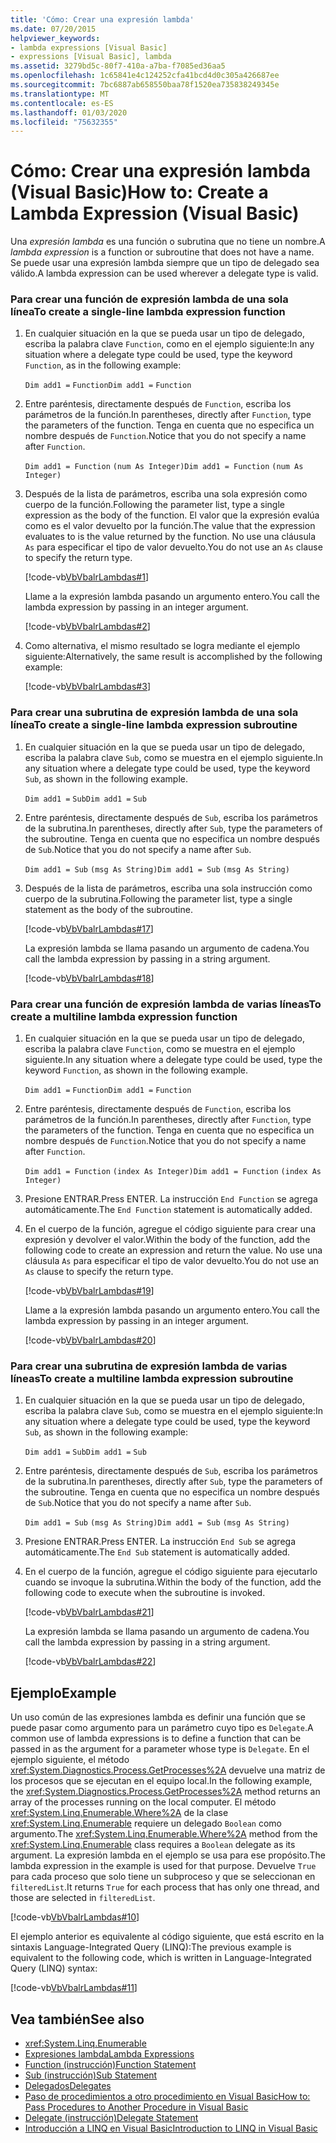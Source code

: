 ```yaml
---
title: 'Cómo: Crear una expresión lambda'
ms.date: 07/20/2015
helpviewer_keywords:
- lambda expressions [Visual Basic]
- expressions [Visual Basic], lambda
ms.assetid: 3279bd5c-80f7-410a-a7ba-f7085ed36aa5
ms.openlocfilehash: 1c65841e4c124252cfa41bcd4d0c305a426687ee
ms.sourcegitcommit: 7bc6887ab658550baa78f1520ea735838249345e
ms.translationtype: MT
ms.contentlocale: es-ES
ms.lasthandoff: 01/03/2020
ms.locfileid: "75632355"
---
```

# <a name="how-to-create-a-lambda-expression-visual-basic"></a><span data-ttu-id="6cd98-102">Cómo: Crear una expresión lambda (Visual Basic)</span><span class="sxs-lookup"><span data-stu-id="6cd98-102">How to: Create a Lambda Expression (Visual Basic)</span></span>
<span data-ttu-id="6cd98-103">Una *expresión lambda* es una función o subrutina que no tiene un nombre.</span><span class="sxs-lookup"><span data-stu-id="6cd98-103">A *lambda expression* is a function or subroutine that does not have a name.</span></span> <span data-ttu-id="6cd98-104">Se puede usar una expresión lambda siempre que un tipo de delegado sea válido.</span><span class="sxs-lookup"><span data-stu-id="6cd98-104">A lambda expression can be used wherever a delegate type is valid.</span></span>  
  
### <a name="to-create-a-single-line-lambda-expression-function"></a><span data-ttu-id="6cd98-105">Para crear una función de expresión lambda de una sola línea</span><span class="sxs-lookup"><span data-stu-id="6cd98-105">To create a single-line lambda expression function</span></span>  
  
1. <span data-ttu-id="6cd98-106">En cualquier situación en la que se pueda usar un tipo de delegado, escriba la palabra clave `Function`, como en el ejemplo siguiente:</span><span class="sxs-lookup"><span data-stu-id="6cd98-106">In any situation where a delegate type could be used, type the keyword `Function`, as in the following example:</span></span>  
  
     <span data-ttu-id="6cd98-107">`Dim add1 =`   `Function`</span><span class="sxs-lookup"><span data-stu-id="6cd98-107">`Dim add1 =`   `Function`</span></span>  
  
2. <span data-ttu-id="6cd98-108">Entre paréntesis, directamente después de `Function`, escriba los parámetros de la función.</span><span class="sxs-lookup"><span data-stu-id="6cd98-108">In parentheses, directly after `Function`, type the parameters of the function.</span></span> <span data-ttu-id="6cd98-109">Tenga en cuenta que no especifica un nombre después de `Function`.</span><span class="sxs-lookup"><span data-stu-id="6cd98-109">Notice that you do not specify a name after `Function`.</span></span>  
  
     <span data-ttu-id="6cd98-110">`Dim add1 = Function`   `(num As Integer)`</span><span class="sxs-lookup"><span data-stu-id="6cd98-110">`Dim add1 = Function`   `(num As Integer)`</span></span>  
  
3. <span data-ttu-id="6cd98-111">Después de la lista de parámetros, escriba una sola expresión como cuerpo de la función.</span><span class="sxs-lookup"><span data-stu-id="6cd98-111">Following the parameter list, type a single expression as the body of the function.</span></span> <span data-ttu-id="6cd98-112">El valor que la expresión evalúa como es el valor devuelto por la función.</span><span class="sxs-lookup"><span data-stu-id="6cd98-112">The value that the expression evaluates to is the value returned by the function.</span></span> <span data-ttu-id="6cd98-113">No use una cláusula `As` para especificar el tipo de valor devuelto.</span><span class="sxs-lookup"><span data-stu-id="6cd98-113">You do not use an `As` clause to specify the return type.</span></span>  
  
     [!code-vb[VbVbalrLambdas#1](~/samples/snippets/visualbasic/VS_Snippets_VBCSharp/VbVbalrLambdas/VB/Class1.vb#1)]  
  
     <span data-ttu-id="6cd98-114">Llame a la expresión lambda pasando un argumento entero.</span><span class="sxs-lookup"><span data-stu-id="6cd98-114">You call the lambda expression by passing in an integer argument.</span></span>  
  
     [!code-vb[VbVbalrLambdas#2](~/samples/snippets/visualbasic/VS_Snippets_VBCSharp/VbVbalrLambdas/VB/Class1.vb#2)]  
  
4. <span data-ttu-id="6cd98-115">Como alternativa, el mismo resultado se logra mediante el ejemplo siguiente:</span><span class="sxs-lookup"><span data-stu-id="6cd98-115">Alternatively, the same result is accomplished by the following example:</span></span>  
  
     [!code-vb[VbVbalrLambdas#3](~/samples/snippets/visualbasic/VS_Snippets_VBCSharp/VbVbalrLambdas/VB/Class1.vb#3)]  
  
### <a name="to-create-a-single-line-lambda-expression-subroutine"></a><span data-ttu-id="6cd98-116">Para crear una subrutina de expresión lambda de una sola línea</span><span class="sxs-lookup"><span data-stu-id="6cd98-116">To create a single-line lambda expression subroutine</span></span>  
  
1. <span data-ttu-id="6cd98-117">En cualquier situación en la que se pueda usar un tipo de delegado, escriba la palabra clave `Sub`, como se muestra en el ejemplo siguiente.</span><span class="sxs-lookup"><span data-stu-id="6cd98-117">In any situation where a delegate type could be used, type the keyword `Sub`, as shown in the following example.</span></span>  
  
     <span data-ttu-id="6cd98-118">`Dim add1 =`   `Sub`</span><span class="sxs-lookup"><span data-stu-id="6cd98-118">`Dim add1 =`   `Sub`</span></span>  
  
2. <span data-ttu-id="6cd98-119">Entre paréntesis, directamente después de `Sub`, escriba los parámetros de la subrutina.</span><span class="sxs-lookup"><span data-stu-id="6cd98-119">In parentheses, directly after `Sub`, type the parameters of the subroutine.</span></span> <span data-ttu-id="6cd98-120">Tenga en cuenta que no especifica un nombre después de `Sub`.</span><span class="sxs-lookup"><span data-stu-id="6cd98-120">Notice that you do not specify a name after `Sub`.</span></span>  
  
     <span data-ttu-id="6cd98-121">`Dim add1 = Sub`   `(msg As String)`</span><span class="sxs-lookup"><span data-stu-id="6cd98-121">`Dim add1 = Sub`   `(msg As String)`</span></span>  
  
3. <span data-ttu-id="6cd98-122">Después de la lista de parámetros, escriba una sola instrucción como cuerpo de la subrutina.</span><span class="sxs-lookup"><span data-stu-id="6cd98-122">Following the parameter list, type a single statement as the body of the subroutine.</span></span>  
  
     [!code-vb[VbVbalrLambdas#17](~/samples/snippets/visualbasic/VS_Snippets_VBCSharp/VbVbalrLambdas/VB/Class1.vb#17)]  
  
     <span data-ttu-id="6cd98-123">La expresión lambda se llama pasando un argumento de cadena.</span><span class="sxs-lookup"><span data-stu-id="6cd98-123">You call the lambda expression by passing in a string argument.</span></span>  
  
     [!code-vb[VbVbalrLambdas#18](~/samples/snippets/visualbasic/VS_Snippets_VBCSharp/VbVbalrLambdas/VB/Class1.vb#18)]  
  
### <a name="to-create-a-multiline-lambda-expression-function"></a><span data-ttu-id="6cd98-124">Para crear una función de expresión lambda de varias líneas</span><span class="sxs-lookup"><span data-stu-id="6cd98-124">To create a multiline lambda expression function</span></span>  
  
1. <span data-ttu-id="6cd98-125">En cualquier situación en la que se pueda usar un tipo de delegado, escriba la palabra clave `Function`, como se muestra en el ejemplo siguiente.</span><span class="sxs-lookup"><span data-stu-id="6cd98-125">In any situation where a delegate type could be used, type the keyword `Function`, as shown in the following example.</span></span>  
  
     <span data-ttu-id="6cd98-126">`Dim add1 =`   `Function`</span><span class="sxs-lookup"><span data-stu-id="6cd98-126">`Dim add1 =`   `Function`</span></span>  
  
2. <span data-ttu-id="6cd98-127">Entre paréntesis, directamente después de `Function`, escriba los parámetros de la función.</span><span class="sxs-lookup"><span data-stu-id="6cd98-127">In parentheses, directly after `Function`, type the parameters of the function.</span></span> <span data-ttu-id="6cd98-128">Tenga en cuenta que no especifica un nombre después de `Function`.</span><span class="sxs-lookup"><span data-stu-id="6cd98-128">Notice that you do not specify a name after `Function`.</span></span>  
  
     <span data-ttu-id="6cd98-129">`Dim add1 = Function`   `(index As Integer)`</span><span class="sxs-lookup"><span data-stu-id="6cd98-129">`Dim add1 = Function`   `(index As Integer)`</span></span>  
  
3. <span data-ttu-id="6cd98-130">Presione ENTRAR.</span><span class="sxs-lookup"><span data-stu-id="6cd98-130">Press ENTER.</span></span> <span data-ttu-id="6cd98-131">La instrucción `End Function` se agrega automáticamente.</span><span class="sxs-lookup"><span data-stu-id="6cd98-131">The `End Function` statement is automatically added.</span></span>  
  
4. <span data-ttu-id="6cd98-132">En el cuerpo de la función, agregue el código siguiente para crear una expresión y devolver el valor.</span><span class="sxs-lookup"><span data-stu-id="6cd98-132">Within the body of the function, add the following code to create an expression and return the value.</span></span> <span data-ttu-id="6cd98-133">No use una cláusula `As` para especificar el tipo de valor devuelto.</span><span class="sxs-lookup"><span data-stu-id="6cd98-133">You do not use an `As` clause to specify the return type.</span></span>  
  
     [!code-vb[VbVbalrLambdas#19](~/samples/snippets/visualbasic/VS_Snippets_VBCSharp/VbVbalrLambdas/VB/Class1.vb#19)]  
  
     <span data-ttu-id="6cd98-134">Llame a la expresión lambda pasando un argumento entero.</span><span class="sxs-lookup"><span data-stu-id="6cd98-134">You call the lambda expression by passing in an integer argument.</span></span>  
  
     [!code-vb[VbVbalrLambdas#20](~/samples/snippets/visualbasic/VS_Snippets_VBCSharp/VbVbalrLambdas/VB/Class1.vb#20)]  
  
### <a name="to-create-a-multiline-lambda-expression-subroutine"></a><span data-ttu-id="6cd98-135">Para crear una subrutina de expresión lambda de varias líneas</span><span class="sxs-lookup"><span data-stu-id="6cd98-135">To create a multiline lambda expression subroutine</span></span>  
  
1. <span data-ttu-id="6cd98-136">En cualquier situación en la que se pueda usar un tipo de delegado, escriba la palabra clave `Sub`, como se muestra en el ejemplo siguiente:</span><span class="sxs-lookup"><span data-stu-id="6cd98-136">In any situation where a delegate type could be used, type the keyword `Sub`, as shown in the following example:</span></span>  
  
     <span data-ttu-id="6cd98-137">`Dim add1 =`   `Sub`</span><span class="sxs-lookup"><span data-stu-id="6cd98-137">`Dim add1 =`   `Sub`</span></span>  
  
2. <span data-ttu-id="6cd98-138">Entre paréntesis, directamente después de `Sub`, escriba los parámetros de la subrutina.</span><span class="sxs-lookup"><span data-stu-id="6cd98-138">In parentheses, directly after `Sub`, type the parameters of the subroutine.</span></span> <span data-ttu-id="6cd98-139">Tenga en cuenta que no especifica un nombre después de `Sub`.</span><span class="sxs-lookup"><span data-stu-id="6cd98-139">Notice that you do not specify a name after `Sub`.</span></span>  
  
     <span data-ttu-id="6cd98-140">`Dim add1 = Sub`  `(msg As String)`</span><span class="sxs-lookup"><span data-stu-id="6cd98-140">`Dim add1 = Sub`  `(msg As String)`</span></span>  
  
3. <span data-ttu-id="6cd98-141">Presione ENTRAR.</span><span class="sxs-lookup"><span data-stu-id="6cd98-141">Press ENTER.</span></span> <span data-ttu-id="6cd98-142">La instrucción `End Sub` se agrega automáticamente.</span><span class="sxs-lookup"><span data-stu-id="6cd98-142">The `End Sub` statement is automatically added.</span></span>  
  
4. <span data-ttu-id="6cd98-143">En el cuerpo de la función, agregue el código siguiente para ejecutarlo cuando se invoque la subrutina.</span><span class="sxs-lookup"><span data-stu-id="6cd98-143">Within the body of the function, add the following code to execute when the subroutine is invoked.</span></span>  
  
     [!code-vb[VbVbalrLambdas#21](~/samples/snippets/visualbasic/VS_Snippets_VBCSharp/VbVbalrLambdas/VB/Class1.vb#21)]  
  
     <span data-ttu-id="6cd98-144">La expresión lambda se llama pasando un argumento de cadena.</span><span class="sxs-lookup"><span data-stu-id="6cd98-144">You call the lambda expression by passing in a string argument.</span></span>  
  
     [!code-vb[VbVbalrLambdas#22](~/samples/snippets/visualbasic/VS_Snippets_VBCSharp/VbVbalrLambdas/VB/Class1.vb#22)]  
  
## <a name="example"></a><span data-ttu-id="6cd98-145">Ejemplo</span><span class="sxs-lookup"><span data-stu-id="6cd98-145">Example</span></span>  
 <span data-ttu-id="6cd98-146">Un uso común de las expresiones lambda es definir una función que se puede pasar como argumento para un parámetro cuyo tipo es `Delegate`.</span><span class="sxs-lookup"><span data-stu-id="6cd98-146">A common use of lambda expressions is to define a function that can be passed in as the argument for a parameter whose type is `Delegate`.</span></span> <span data-ttu-id="6cd98-147">En el ejemplo siguiente, el método <xref:System.Diagnostics.Process.GetProcesses%2A> devuelve una matriz de los procesos que se ejecutan en el equipo local.</span><span class="sxs-lookup"><span data-stu-id="6cd98-147">In the following example, the <xref:System.Diagnostics.Process.GetProcesses%2A> method returns an array of the processes running on the local computer.</span></span> <span data-ttu-id="6cd98-148">El método <xref:System.Linq.Enumerable.Where%2A> de la clase <xref:System.Linq.Enumerable> requiere un delegado `Boolean` como argumento.</span><span class="sxs-lookup"><span data-stu-id="6cd98-148">The <xref:System.Linq.Enumerable.Where%2A> method from the <xref:System.Linq.Enumerable> class requires a `Boolean` delegate as its argument.</span></span> <span data-ttu-id="6cd98-149">La expresión lambda en el ejemplo se usa para ese propósito.</span><span class="sxs-lookup"><span data-stu-id="6cd98-149">The lambda expression in the example is used for that purpose.</span></span> <span data-ttu-id="6cd98-150">Devuelve `True` para cada proceso que solo tiene un subproceso y que se seleccionan en `filteredList`.</span><span class="sxs-lookup"><span data-stu-id="6cd98-150">It returns `True` for each process that has only one thread, and those are selected in `filteredList`.</span></span>  
  
 [!code-vb[VbVbalrLambdas#10](~/samples/snippets/visualbasic/VS_Snippets_VBCSharp/VbVbalrLambdas/VB/Class4.vb#10)]  
  
 <span data-ttu-id="6cd98-151">El ejemplo anterior es equivalente al código siguiente, que está escrito en la sintaxis Language-Integrated Query (LINQ):</span><span class="sxs-lookup"><span data-stu-id="6cd98-151">The previous example is equivalent to the following code, which is written in Language-Integrated Query (LINQ) syntax:</span></span>  
  
 [!code-vb[VbVbalrLambdas#11](~/samples/snippets/visualbasic/VS_Snippets_VBCSharp/VbVbalrLambdas/VB/Class5.vb#11)]  
  
## <a name="see-also"></a><span data-ttu-id="6cd98-152">Vea también</span><span class="sxs-lookup"><span data-stu-id="6cd98-152">See also</span></span>

- <xref:System.Linq.Enumerable>
- [<span data-ttu-id="6cd98-153">Expresiones lambda</span><span class="sxs-lookup"><span data-stu-id="6cd98-153">Lambda Expressions</span></span>](./lambda-expressions.md)
- [<span data-ttu-id="6cd98-154">Function (instrucción)</span><span class="sxs-lookup"><span data-stu-id="6cd98-154">Function Statement</span></span>](../../../../visual-basic/language-reference/statements/function-statement.md)
- [<span data-ttu-id="6cd98-155">Sub (instrucción)</span><span class="sxs-lookup"><span data-stu-id="6cd98-155">Sub Statement</span></span>](../../../../visual-basic/language-reference/statements/sub-statement.md)
- [<span data-ttu-id="6cd98-156">Delegados</span><span class="sxs-lookup"><span data-stu-id="6cd98-156">Delegates</span></span>](../../../../visual-basic/programming-guide/language-features/delegates/index.md)
- [<span data-ttu-id="6cd98-157">Paso de procedimientos a otro procedimiento en Visual Basic</span><span class="sxs-lookup"><span data-stu-id="6cd98-157">How to: Pass Procedures to Another Procedure in Visual Basic</span></span>](../../../../visual-basic/programming-guide/language-features/delegates/how-to-pass-procedures-to-another-procedure.md)
- [<span data-ttu-id="6cd98-158">Delegate (instrucción)</span><span class="sxs-lookup"><span data-stu-id="6cd98-158">Delegate Statement</span></span>](../../../../visual-basic/language-reference/statements/delegate-statement.md)
- [<span data-ttu-id="6cd98-159">Introducción a LINQ en Visual Basic</span><span class="sxs-lookup"><span data-stu-id="6cd98-159">Introduction to LINQ in Visual Basic</span></span>](../../../../visual-basic/programming-guide/language-features/linq/introduction-to-linq.md)
